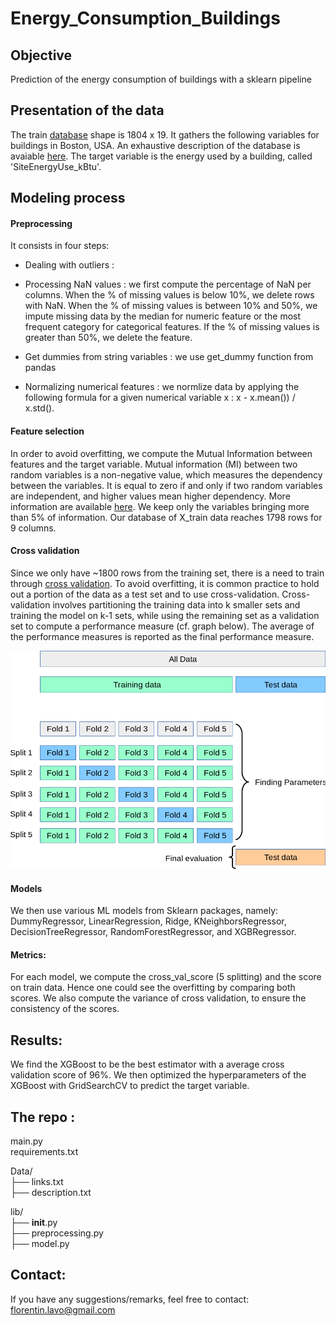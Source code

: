 # Energy_Consumption_Buildings

## Objective
Prediction of the energy consumption of buildings with a sklearn pipeline

## Presentation of the data
The train [database]((data/description.txt)) shape is 1804 x 19. It gathers the following variables for buildings in Boston, USA. An exhaustive description of the database is avaiable [here](data/description.txt). The target variable is the energy used by a building, called 'SiteEnergyUse_kBtu'.

## Modeling process 
#### Preprocessing 
It consists in four steps:  

- Dealing with outliers :  

- Processing NaN values : we first compute the percentage of NaN per columns. When the % of missing values is below 10%, we delete rows with NaN. When the % of missing values is between 10% and 50%, we impute missing data by the median for numeric feature or the most frequent category for categorical features. If the % of missing values is greater than 50%, we delete the feature. 

- Get dummies from string variables : we use get_dummy function from pandas

- Normalizing numerical features : we normlize data by applying the following formula for a given numerical variable x : x - x.mean()) / x.std().  

#### Feature selection
In order to avoid overfitting, we compute the Mutual Information between features and the target variable. Mutual information (MI) between two random variables is a non-negative value, which measures the dependency between the variables. It is equal to zero if and only if two random variables are independent, and higher values mean higher dependency. More information are available [here](https://scikit-learn.org/stable/modules/generated/sklearn.feature_selection.mutual_info_classif.html). We keep only the variables bringing more than 5% of information. Our database of X_train data reaches 1798 rows for 9 columns.
  
#### Cross validation
Since we only have ~1800 rows from the training set, there is a need to train through [cross validation](https://scikit-learn.org/stable/modules/cross_validation.html#cross-validation). To avoid overfitting, it is common practice to hold out a portion of the data as a test set and to use cross-validation. Cross-validation involves partitioning the training data into k smaller sets and training the model on k-1 sets, while using the remaining set as a validation set to compute a performance measure (cf. graph below). The average of the performance measures is reported as the final performance measure.

![](img/grid_search_cross_validation.png)

#### Models 
We then use various ML models from Sklearn packages, namely: DummyRegressor, LinearRegression, Ridge, KNeighborsRegressor, DecisionTreeRegressor, RandomForestRegressor, and XGBRegressor.

#### Metrics: 
For each model, we compute the cross_val_score (5 splitting) and the score on train data. Hence one could see the overfitting by comparing both scores. We also compute the variance of cross validation, to ensure the consistency of the scores. 

## Results: 
We find the XGBoost to be the best estimator with a average cross validation score of 96%. We then optimized the hyperparameters of the XGBoost with GridSearchCV to predict the target variable. 

## The repo :
  
main.py  
requirements.txt  

Data/  
├── links.txt  
├── description.txt  
  
lib/  
├── __init__.py  
├── preprocessing.py   
├── model.py  


## Contact: 
If you have any suggestions/remarks, feel free to contact: florentin.lavo@gmail.com
